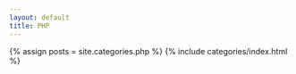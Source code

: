 ```yaml
---
layout: default
title: PHP
---
```

{% assign posts = site.categories.php %}
{% include categories/index.html %}

